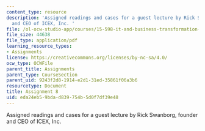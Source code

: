 ```yaml
---
content_type: resource
description: 'Assigned readings and cases for a guest lecture by Rick Swanborg, founder
  and CEO of ICEX, Inc. '
file: /ol-ocw-studio-app/courses/15-598-it-and-business-transformation-spring-2003/eda24eb59bdad839754b5d0f7df39e48_assignment7.pdf
file_size: 44638
file_type: application/pdf
learning_resource_types:
- Assignments
license: https://creativecommons.org/licenses/by-nc-sa/4.0/
ocw_type: OCWFile
parent_title: Assignments
parent_type: CourseSection
parent_uid: 9243f2d8-1914-e2d1-31ed-35861f06a3b6
resourcetype: Document
title: Assignment 8
uid: eda24eb5-9bda-d839-754b-5d0f7df39e48
---
```

Assigned readings and cases for a guest lecture by Rick Swanborg, founder and CEO of ICEX, Inc. 